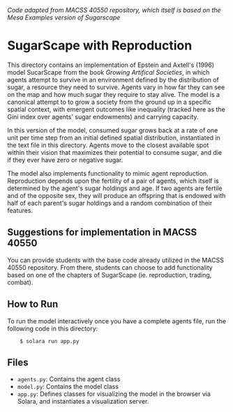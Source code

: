 *Code adapted from MACSS 40550 repository, which itself is based on the Mesa Examples version of Sugarscape*

# SugarScape with Reproduction

This directory contains an implementation of Epstein and Axtell's (1996) model SucarScape from the book *Growing Artifical Societies*, in which agents attempt to survive in an environment defined by the distribution of sugar, a resource they need to survive. Agents vary in how far they can see on the map and how much sugar they require to stay alive. The model is a canonical attempt to to grow a society from the ground up in a specific spatial context, with emergent outcomes like inequality (tracked here as the Gini index over agents' sugar endowments) and carrying capacity.

In this version of the model, consumed sugar grows back at a rate of one unit per time step from an initial defined spatial distribution, instantiated in the text file in this directory. Agents move to the closest available spot within their vision that maximizes their potential to consume sugar, and die if they ever have zero or negative sugar.

The model also implements functionality to mimic agent reproduction. Reproduction depends upon the fertility of a pair of agents, which itself is determined by the agent's sugar holdings and age. If two agents are fertile and of the opposite sex, they will produce an offspring that is endowed with half of each parent's sugar holdings and a random combination of their features.

## Suggestions for implementation in MACSS 40550

You can provide students with the base code already utilized in the MACSS 40550 repository. From there, students can choose to add functionality based on one of the chapters of SugarScape (ie. reproduction, trading, combat).

## How to Run

To run the model interactively once you have a complete agents file, run the following code in this directory:

```
    $ solara run app.py
```

## Files

* ``agents.py``: Contains the agent class
* ``model.py``: Contains the model class
* ``app.py``: Defines classes for visualizing the model in the browser via Solara, and instantiates a visualization server.

